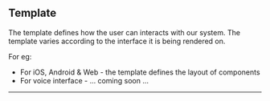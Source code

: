 Template
-------

The template defines how the user can interacts with our system. The template varies according to the interface it is being rendered on. 

For eg:

 - For iOS, Android & Web - the template defines the layout of components
 - For voice interface - ... coming soon ...

---
